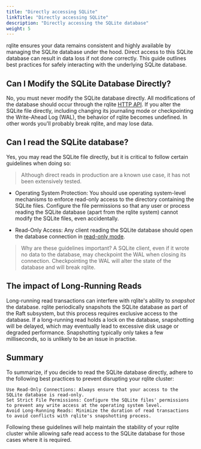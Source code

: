 ```yaml
---
title: "Directly accessing SQLite"
linkTitle: "Directly accessing SQLite"
description: "Directly accessing the SQLite database"
weight: 5
---
```


rqlite ensures your data remains consistent and highly available by managing the SQLite database under the hood. Direct access to this SQLite database can result in data loss if not done correctly. This guide outlines best practices for safely interacting with the underlying SQLite database.

## Can I Modify the SQLite Database Directly?
No, you must never modify the SQLite database directly. All modifications of the database should occur through the rqlite [HTTP API](/docs/api/api/). If you alter the SQLite file directly, including changing its journaling mode or checkpointing the Write-Ahead Log (WAL), the behavior of rqlite becomes undefined. In other words you'll probably break rqlite, and may lose data.

## Can I read the SQLite database?
Yes, you may read the SQLite file directly, but it is critical to follow certain guidelines when doing so:
> Although direct reads in production are a known use case, it has not been extensively tested.

- Operating System Protection: You should use operating system-level mechanisms to enforce read-only access to the directory containing the SQLite files. Configure the file permissions so that any user or process reading the SQLite database (apart from the rqlite system) cannot modify the SQLite files, even accidentally.

- Read-Only Access: Any client reading the SQLite database should open the database connection in [read-only mode](https://www.sqlite.org/c3ref/open.html).

> Why are these guidelines important? A SQLite client, even if it wrote no data to the database, may checkpoint the WAL when closing its connection. Checkpointing the WAL will alter the state of the database and will break rqlite.

## The impact of Long-Running Reads
Long-running read transactions can interfere with rqlite's ability to _snapshot_ the database. rqlite periodically snapshots the SQLite database as part of the Raft subsystem, but this process requires exclusive access to the database. If a long-running read holds a lock on the database, snapshotting will be delayed, which may eventually lead to excessive disk usage or degraded performance. Snapshotting typically only takes a few milliseconds, so is unlikely to be an issue in practise.

## Summary
To summarize, if you decide to read the SQLite database directly, adhere to the following best practices to prevent disrupting your rqlite cluster:

    Use Read-Only Connections: Always ensure that your access to the SQLite database is read-only.
    Set Strict File Permissions: Configure the SQLite files' permissions to prevent any write access at the operating system level.
    Avoid Long-Running Reads: Minimize the duration of read transactions to avoid conflicts with rqlite's snapshotting process.

Following these guidelines will help maintain the stability of your rqlite cluster while allowing safe read access to the SQLite database for those cases where it is required.